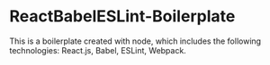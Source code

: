 # ReactBabelESLint-Boilerplate
This is a boilerplate created with node, which includes the following technologies: React.js, Babel, ESLint, Webpack.
